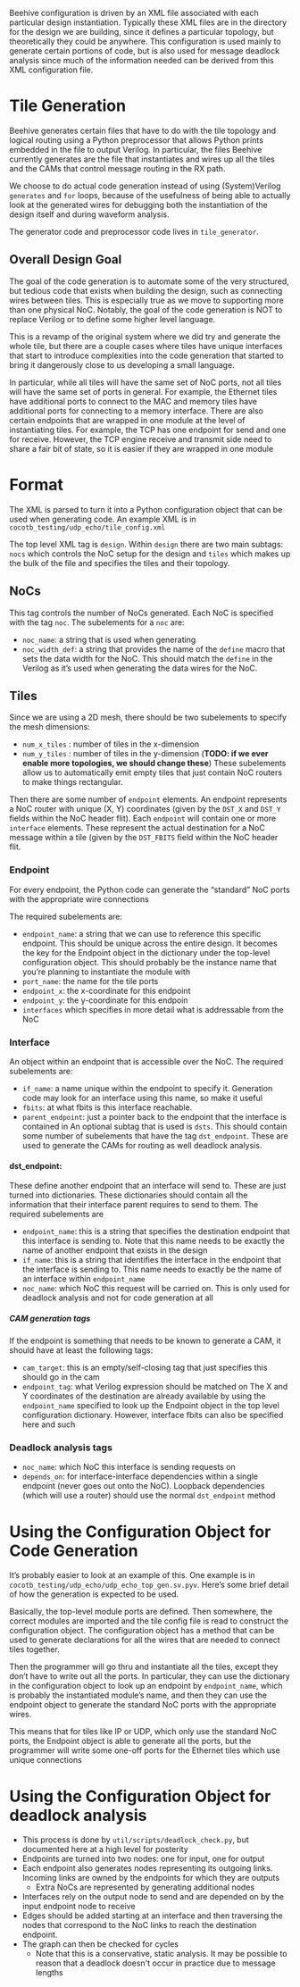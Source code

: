 Beehive configuration is driven by an XML file associated with each particular design instantiation. Typically these XML files are in the directory for the design we are building, since it defines a particular topology, but theoretically they could be anywhere. This configuration is used mainly to generate certain portions of code, but is also used for message deadlock analysis since much of the information needed can be derived from this XML configuration file.
# Tile Generation
Beehive generates certain files that have to do with the tile topology and logical routing using a Python preprocessor that allows Python prints embedded in the file to output Verilog. In particular, the files Beehive currently generates are the file that instantiates and wires up all the tiles and the CAMs that control message routing in the RX path.

We choose to do actual code generation instead of using (System)Verilog `generates` and `for` loops, because of the usefulness of being able to actually look at the generated wires for debugging both the instantiation of the design itself and during waveform analysis.

The generator code and preprocessor code lives in `tile_generator`.
## Overall Design Goal
The goal of the code generation is to automate some of the very structured, but tedious code that exists when building the design, such as connecting wires between tiles. This is especially true as we move to supporting more than one physical NoC. Notably, the goal of the code generation is NOT to replace Verilog or to define some higher level language.

This is a revamp of the original system where we did try and generate the whole tile, but there are a couple cases where tiles have unique interfaces that start to introduce complexities into the code generation that started to bring it dangerously close to us developing a small language.

In particular, while all tiles will have the same set of NoC ports, not all tiles will have the same set of ports in general. For example, the Ethernet tiles have additional ports to connect to the MAC and memory tiles have additional ports for connecting to a memory interface. There are also certain endpoints that are wrapped in one module at the level of instantiating tiles. For example, the TCP has one endpoint for send and one for receive. However, the TCP engine receive and transmit side need to share a fair bit of state, so it is easier if they are wrapped in one module
# Format
The XML is parsed to turn it into a Python configuration object that can be used when generating code. An example XML is in `cocotb_testing/udp_echo/tile_config.xml`

The top level XML tag is `design`. Within `design` there are two main subtags: `nocs` which controls the NoC setup for the design and `tiles` which makes up the bulk of the file and specifies the tiles and their topology.
## NoCs
This tag controls the number of NoCs generated. Each NoC is specified with the tag `noc`. The subelements for a `noc` are:
- `noc_name`: a string that is used when generating
- `noc_width_def`: a string that provides the name of the `define` macro that sets the data width for the NoC. This should match the `define` in the Verilog as it’s used when generating the data wires for the NoC.

## Tiles
Since we are using a 2D mesh, there should be two subelements to specify the mesh dimensions:
- `num_x_tiles` : number of tiles in the x-dimension
- `num_y_tiles` : number of tiles in the y-dimension
(**TODO: if we ever enable more topologies, we should change these**)
These subelements allow us to automatically emit empty tiles that just contain NoC routers to make things rectangular.

Then there are some number of `endpoint` elements. An endpoint represents a NoC router with unique (X, Y) coordinates (given by the `DST_X` and `DST_Y` fields within the NoC header flit). Each `endpoint` will contain one or more `interface` elements. These represent the actual destination for a NoC message within a tile (given by the `DST_FBITS` field within the NoC header flit.
### Endpoint
For every endpoint, the Python code can generate the “standard” NoC ports with the appropriate wire connections

The required subelements are:
- `endpoint_name`: a string that we can use to reference this specific endpoint. This should be unique across the entire design. It becomes the key for the Endpoint object in the dictionary under the top-level configuration object. This should probably be the instance name that you’re planning to instantiate the module with
- `port_name`: the name for the tile ports
- `endpoint_x`: the x-coordinate for this endpoint
- `endpoint_y`: the y-coordinate for this endpoin
- `interfaces` which specifies in more detail what is addressable from the NoC
### Interface
An object within an endpoint that is accessible over the NoC. The required subelements are:
- `if_name`: a name unique within the endpoint to specify it. Generation code may look for an interface using this name, so make it useful
- `fbits`: at what fbits is this interface reachable.
- `parent_endpoint`: just a pointer back to the endpoint that the interface is contained in
An optional subtag that is used is `dsts`. This should contain some number of subelements that have the tag `dst_endpoint`. These are used to generate the CAMs for routing as well deadlock analysis.
#### dst_endpoint:
These define another endpoint that an interface will send to. These are just turned into dictionaries. These dictionaries should contain all the information that their interface parent requires to send to them. The required subelements are
- `endpoint_name`: this is a string that specifies the destination endpoint that this interface is sending to. Note that this name needs to be exactly the name of another endpoint that exists in the design
- `if_name`: this is a string that identifies the interface in the endpoint that the interface is sending to. This name needs to exactly be the name of an interface within `endpoint_name`
- `noc_name`: which NoC this request will be carried on. This is only used for deadlock analysis and not for code generation at all
##### CAM generation tags
If the endpoint is something that needs to be known to generate a CAM, it should have at least the following tags:
- `cam_target`: this is an empty/self-closing tag that just specifies this should go in the cam
- `endpoint_tag`: what Verilog expression should be matched on
The X and Y coordinates of the destination are already available by using the `endpoint_name` specified to look up the Endpoint object in the top level configuration dictionary. However, interface fbits can also be specified here and such
### Deadlock analysis tags
- `noc_name`: which NoC this interface is sending requests on
- `depends_on`: for interface-interface dependencies within a single endpoint (never goes out onto the NoC). Loopback dependencies (which will use a router) should use the normal `dst_endpoint` method
# Using the Configuration Object for Code Generation
It’s probably easier to look at an example of this. One example is in `cocotb_testing/udp_echo/udp_echo_top_gen.sv.pyv`. Here’s some brief detail of how the generation is expected to be used.

Basically, the top-level module ports are defined. Then somewhere, the correct modules are imported and the tile config file is read to construct the configuration object. The configuration object has a method that can be used to generate declarations for all the wires that are needed to connect tiles together.

Then the programmer will go thru and instantiate all the tiles, except they don’t have to write out all the ports. In particular, they can use the dictionary in the configuration object to look up an endpoint by `endpoint_name`, which is probably the instantiated module’s name, and then they can use the endpoint object to generate the standard NoC ports with the appropriate wires.

This means that for tiles like IP or UDP, which only use the standard NoC ports, the Endpoint object is able to generate all the ports, but the programmer will write some one-off ports for the Ethernet tiles which use unique connections
# Using the Configuration Object for deadlock analysis
- This process is done by `util/scripts/deadlock_check.py`, but documented here at a high level for posterity
- Endpoints are turned into two nodes: one for input, one for output
- Each endpoint also generates nodes representing its outgoing links. Incoming links are owned by the endpoints for which they are outputs
	- Extra NoCs are represented by generating additional nodes
- Interfaces rely on the output node to send and are depended on by the input endpoint node to receive
- Edges should be added starting at an interface and then traversing the nodes that correspond to the NoC links to reach the destination endpoint.
- The graph can then be checked for cycles
	- Note that this is a conservative, static analysis. It may be possible to reason that a deadlock doesn't occur in practice due to message lengths